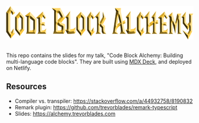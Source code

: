 <div align="center">
  <img src="title.png" height="90">
</div>

<br>

This repo contains the slides for my talk, "Code Block Alchemy: Building multi-language code blocks". They are built using [MDX Deck](https://github.com/jxnblk/mdx-deck), and deployed on Netlify.

## Resources

- Compiler vs. transpiler: https://stackoverflow.com/a/44932758/8190832
- Remark plugin: https://github.com/trevorblades/remark-typescript
- Slides: https://alchemy.trevorblades.com
